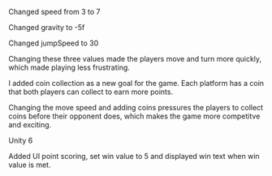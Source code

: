 Changed speed from 3 to 7

Changed gravity to -5f

Changed jumpSpeed to 30

Changing these three values made the players move and turn more quickly, which made playing less frustrating.

I added coin collection as a new goal for the game. Each platform has a coin that both players can collect to earn more points.

Changing the move speed and adding coins pressures the players to collect coins before their opponent does, which makes the game more competitve and exciting. 


Unity 6

Added UI point scoring, set win value to 5 and displayed win text when win value is met.
